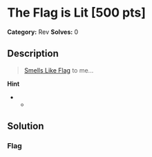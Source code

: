 # The Flag is Lit [500 pts]

**Category:** Rev
**Solves:** 0

## Description
>[Smells Like Flag](https://www.youtube.com/watch?v=hTWKbfoikeg&t=57s) to me...

**Hint**
* -

## Solution

### Flag

